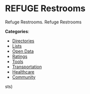 # REFUGE Restrooms


Refuge Restrooms. Refuge Restrooms



**Categories**:
- [Directories](https://github.com/apis-list/apis-list#directories)
- [Lists](https://github.com/apis-list/apis-list#lists)
- [Open Data](https://github.com/apis-list/apis-list#open-data)
- [Ratings](https://github.com/apis-list/apis-list#ratings)
- [Tools](https://github.com/apis-list/apis-list#tools)
- [Transportation](https://github.com/apis-list/apis-list#transportation)
- [Healthcare](https://github.com/apis-list/apis-list#healthcare)
- [Community](https://github.com/apis-list/apis-list#community)



sts)



